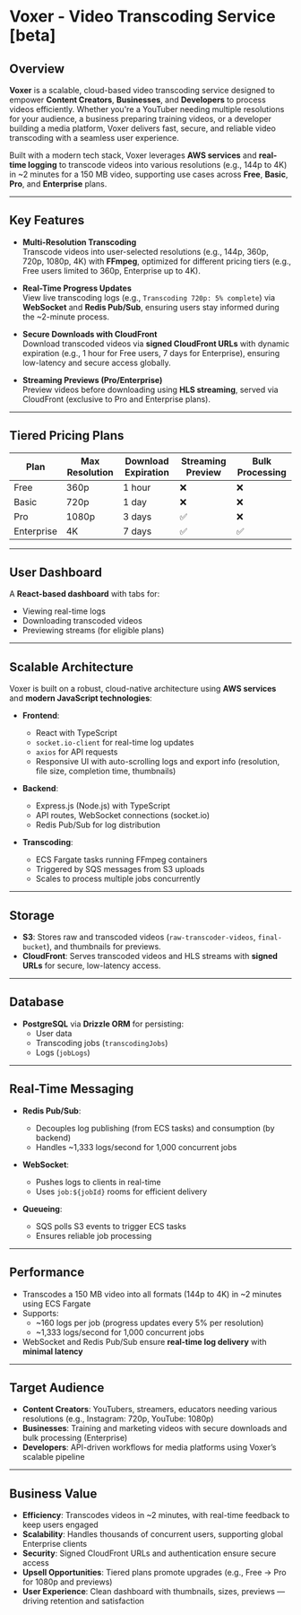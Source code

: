 # Voxer - Video Transcoding Service [beta]

## Overview

**Voxer** is a scalable, cloud-based video transcoding service designed to empower **Content Creators**, **Businesses**, and **Developers** to process videos efficiently. Whether you're a YouTuber needing multiple resolutions for your audience, a business preparing training videos, or a developer building a media platform, Voxer delivers fast, secure, and reliable video transcoding with a seamless user experience.

Built with a modern tech stack, Voxer leverages **AWS services** and **real-time logging** to transcode videos into various resolutions (e.g., 144p to 4K) in ~2 minutes for a 150 MB video, supporting use cases across **Free**, **Basic**, **Pro**, and **Enterprise** plans.

---

## Key Features

- **Multi-Resolution Transcoding**  
  Transcode videos into user-selected resolutions (e.g., 144p, 360p, 720p, 1080p, 4K) with **FFmpeg**, optimized for different pricing tiers (e.g., Free users limited to 360p, Enterprise up to 4K).

- **Real-Time Progress Updates**  
  View live transcoding logs (e.g., `Transcoding 720p: 5% complete`) via **WebSocket** and **Redis Pub/Sub**, ensuring users stay informed during the ~2-minute process.

- **Secure Downloads with CloudFront**  
  Download transcoded videos via **signed CloudFront URLs** with dynamic expiration (e.g., 1 hour for Free users, 7 days for Enterprise), ensuring low-latency and secure access globally.

- **Streaming Previews (Pro/Enterprise)**  
  Preview videos before downloading using **HLS streaming**, served via CloudFront (exclusive to Pro and Enterprise plans).

---

## Tiered Pricing Plans

| Plan       | Max Resolution | Download Expiration | Streaming Preview | Bulk Processing |
|------------|----------------|----------------------|-------------------|-----------------|
| Free       | 360p           | 1 hour               | ❌                | ❌              |
| Basic      | 720p           | 1 day                | ❌                | ❌              |
| Pro        | 1080p          | 3 days               | ✅                | ❌              |
| Enterprise | 4K             | 7 days               | ✅                | ✅              |

---

## User Dashboard

A **React-based dashboard** with tabs for:

- Viewing real-time logs  
- Downloading transcoded videos  
- Previewing streams (for eligible plans)  

---

## Scalable Architecture

Voxer is built on a robust, cloud-native architecture using **AWS services** and **modern JavaScript technologies**:

- **Frontend**:  
  - React with TypeScript  
  - `socket.io-client` for real-time log updates  
  - `axios` for API requests  
  - Responsive UI with auto-scrolling logs and export info (resolution, file size, completion time, thumbnails)

- **Backend**:  
  - Express.js (Node.js) with TypeScript  
  - API routes, WebSocket connections (socket.io)  
  - Redis Pub/Sub for log distribution

- **Transcoding**:  
  - ECS Fargate tasks running FFmpeg containers  
  - Triggered by SQS messages from S3 uploads  
  - Scales to process multiple jobs concurrently

---

## Storage

- **S3**: Stores raw and transcoded videos (`raw-transcoder-videos`, `final-bucket`), and thumbnails for previews.
- **CloudFront**: Serves transcoded videos and HLS streams with **signed URLs** for secure, low-latency access.

---

## Database

- **PostgreSQL** via **Drizzle ORM** for persisting:
  - User data  
  - Transcoding jobs (`transcodingJobs`)  
  - Logs (`jobLogs`)

---

## Real-Time Messaging

- **Redis Pub/Sub**:  
  - Decouples log publishing (from ECS tasks) and consumption (by backend)  
  - Handles ~1,333 logs/second for 1,000 concurrent jobs

- **WebSocket**:  
  - Pushes logs to clients in real-time  
  - Uses `job:${jobId}` rooms for efficient delivery

- **Queueing**:  
  - SQS polls S3 events to trigger ECS tasks  
  - Ensures reliable job processing

---

## Performance

- Transcodes a 150 MB video into all formats (144p to 4K) in ~2 minutes using ECS Fargate
- Supports:
  - ~160 logs per job (progress updates every 5% per resolution)  
  - ~1,333 logs/second for 1,000 concurrent jobs
- WebSocket and Redis Pub/Sub ensure **real-time log delivery** with **minimal latency**

---

## Target Audience

- **Content Creators**: YouTubers, streamers, educators needing various resolutions (e.g., Instagram: 720p, YouTube: 1080p)
- **Businesses**: Training and marketing videos with secure downloads and bulk processing (Enterprise)
- **Developers**: API-driven workflows for media platforms using Voxer’s scalable pipeline

---

## Business Value

- **Efficiency**: Transcodes videos in ~2 minutes, with real-time feedback to keep users engaged
- **Scalability**: Handles thousands of concurrent users, supporting global Enterprise clients
- **Security**: Signed CloudFront URLs and authentication ensure secure access
- **Upsell Opportunities**: Tiered plans promote upgrades (e.g., Free → Pro for 1080p and previews)
- **User Experience**: Clean dashboard with thumbnails, sizes, previews — driving retention and satisfaction
